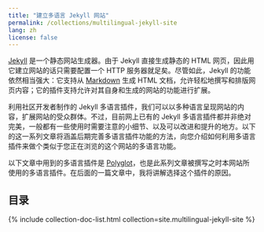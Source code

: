 ```yaml
---
title: "建立多语言 Jekyll 网站"
permalink: /collections/multilingual-jekyll-site
lang: zh
license: false
---
```


[Jekyll](https://jekyllrb.com/) 是一个静态网站生成器。由于 Jekyll 直接生成静态的 HTML 网页，因此用它建立网站的话只需要配置一个 HTTP 服务器就足矣。尽管如此，Jekyll 的功能依然相当强大：它支持从 [Markdown](https://en.wikipedia.org/wiki/Markdown) 生成 HTML 文档，允许轻松地撰写和排版网页内容；它的插件支持允许对其自身和生成的网站的功能进行扩展。

利用社区开发者制作的 Jekyll 多语言插件，我们可以以多种语言呈现网站的内容，扩展网站的受众群体。不过，目前网上已有的 Jekyll 多语言插件都并非绝对完美，一般都有一些使用时需要注意的小细节、以及可以改进和提升的地方。以下的这一系列文章将涵盖后期完善多语言插件功能的方法，向您介绍如何利用多语言插件来做个类似于您正在浏览的这个网站的多语言功能。

以下文章中用到的多语言插件是 [Polyglot](https://github.com/untra/polyglot/)，也是此系列文章被撰写之时本网站所使用的多语言插件。在后面的一篇文章中，我将讲解选择这个插件的原因。

## 目录

{% include collection-doc-list.html collection=site.multilingual-jekyll-site %}
